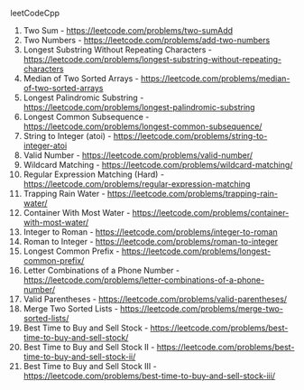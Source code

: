 leetCodeCpp
1. Two Sum - https://leetcode.com/problems/two-sumAdd
2. Two Numbers - https://leetcode.com/problems/add-two-numbers
3. Longest Substring Without Repeating Characters - https://leetcode.com/problems/longest-substring-without-repeating-characters
4. Median of Two Sorted Arrays - https://leetcode.com/problems/median-of-two-sorted-arrays
5. Longest Palindromic Substring - https://leetcode.com/problems/longest-palindromic-substring
6. Longest Common Subsequence - https://leetcode.com/problems/longest-common-subsequence/
7. String to Integer (atoi) - https://leetcode.com/problems/string-to-integer-atoi
8. Valid Number - https://leetcode.com/problems/valid-number/
9. Wildcard Matching - https://leetcode.com/problems/wildcard-matching/
10. Regular Expression Matching (Hard) - https://leetcode.com/problems/regular-expression-matching
11. Trapping Rain Water - https://leetcode.com/problems/trapping-rain-water/
12. Container With Most Water - https://leetcode.com/problems/container-with-most-water/
13. Integer to Roman - https://leetcode.com/problems/integer-to-roman
14. Roman to Integer - https://leetcode.com/problems/roman-to-integer
15. Longest Common Prefix - https://leetcode.com/problems/longest-common-prefix/
16. Letter Combinations of a Phone Number - https://leetcode.com/problems/letter-combinations-of-a-phone-number/
17. Valid Parentheses - https://leetcode.com/problems/valid-parentheses/
18. Merge Two Sorted Lists - https://leetcode.com/problems/merge-two-sorted-lists/
19. Best Time to Buy and Sell Stock - https://leetcode.com/problems/best-time-to-buy-and-sell-stock/
20. Best Time to Buy and Sell Stock II - https://leetcode.com/problems/best-time-to-buy-and-sell-stock-ii/
21. Best Time to Buy and Sell Stock III - https://leetcode.com/problems/best-time-to-buy-and-sell-stock-iii/